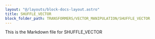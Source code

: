 ```yaml
---
layout: "@/layouts/block-docs-layout.astro"
title: SHUFFLE_VECTOR
block_folder_path: TRANSFORMERS/VECTOR_MANIPULATION/SHUFFLE_VECTOR
---
```


This is the Markdown file for SHUFFLE_VECTOR

